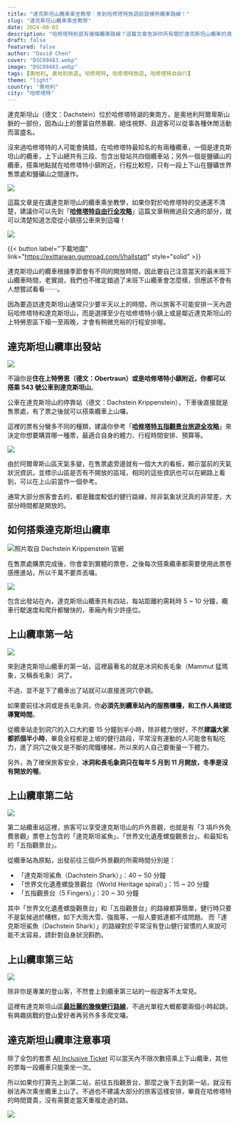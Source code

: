 ```yaml
---
title: "達克斯坦山纜車乘坐教學｜來到哈修塔特旅遊前就摸熟纜車路線！"
slug: "達克斯坦山纜車乘坐教學"
date: 2024-08-03
description: "哈修塔特到底有幾條纜車路線？這篇文章告訴你所有關於達克斯坦山纜車的資訊！"
draft: false
featured: false
author: "David Chen"
cover: "DSC09483.webp"
image: "DSC09483.webp"
tags: [奧地利, 奧地利旅遊, 哈修塔特, 哈修塔特旅遊, 哈修塔特自由行]
theme: "light"
country: "奧地利"
city: "哈修塔特"
---
```


<!--![](DSC09483.webp)-->

達克斯坦山（德文：Dachstein）位於哈修塔特湖的東南方，是奧地利阿爾卑斯山脈的一部份，因為山上的豐富自然景觀、絕佳視野、且遊客可以從事各種休閒活動而富盛名。

沒來過哈修塔特的人可能會搞錯，在哈修塔特最知名的有兩種纜車，一個是達克斯坦山的纜車，上下山總共有三段、包含出發站共四個纜車站；另外一個是鹽礦山的纜車，搭乘地點就在哈修塔特小鎮附近，行程比較短，只有一段上下山在鹽礦世界售票處和鹽礦山之間運作。

[![](hotel-banner.webp)](https://l.exittaiwan.com/book-a-hotel)

這篇文章是在講達克斯坦山的纜車乘坐教學，如果你對於哈修塔特的交通還不清楚，建議你可以先到「[**哈修塔特自由行全攻略**](/posts/哈修塔特自由行)」這篇文章稍微過目交通的部分，就可以清楚知道怎麼從小鎮搭公車來到這囉！

![](hallstatt-am-see.webp)

{{< button label="下載地圖" link="https://exittaiwan.gumroad.com/l/hallstatt" style="solid" >}}

達克斯坦山的纜車根據季節會有不同的開放時間，因此要自己注意當天的最末班下山纜車時間，老實說，我們也不確定錯過了末班下山纜車會怎麼樣，但應該不會有人想嘗試看看⋯⋯。

因為要造訪達克斯坦山通常只少要半天以上的時間，所以旅客不可能安排一天內遊玩哈修塔特和達克斯坦山，而是選擇至少在哈修塔特小鎮上或是鄰近達克斯坦山的上特勞恩區下榻一至兩晚，才會有稍微充裕的行程安排喔。

## 達克斯坦山纜車出發站

![](DSC09486.webp)

不論你是**住在上特勞恩（德文：Obertraun）或是哈修塔特小鎮附近，你都可以搭乘 543 號公車到達克斯坦山**。

公車在達克斯坦山的停靠站（德文：Dachstein Krippenstein），下車後直接就是售票處，有了票之後就可以搭乘纜車上山囉。

這裡的票有分蠻多不同的種類，建議你參考「[**哈修塔特五指觀景台旅遊全攻略**](/posts/哈修塔特五指觀景台旅遊全攻略/)」來決定你想要購買哪一種票，最適合自身的體力、行程時間安排、預算等。

[![](hotel-banner.webp)](https://l.exittaiwan.com/book-a-hotel)

由於阿爾卑斯山區天氣多變，在售票處旁邊就有一個大大的看板，顯示當前的天氣狀況資訊，並標示山區是否有不開放的區域，相同的這些資訊也可以在網路上看到，可以在上山前當作一個參考。

通常大部分旅客會去的，都是難度較低的健行路線，除非氣象狀況真的非常差，大部分時間都是開放的。

## 如何搭乘達克斯坦山纜車

![照片取自 Dachstein Krippenstein 官網](dachstein-cable-car.webp)

在售票處購票完成後，你會拿到實體的票卷，之後每次搭乘纜車都需要使用此票卷感應進站，所以千萬不要弄丟囉。

![](IMG_7335.webp)

包含出發站在內，達克斯坦山纜車共有四站，每站距離約需耗時 5 ~ 10 分鐘，纜車行駛速度和爬升都蠻快的，車廂內有少許座位。

## 上山纜車第一站

![](IMG_3970.webp)

來到達克斯坦山纜車的第一站，這裡最著名的就是冰洞和長毛象（Mammut 猛瑪象，又稱長毛象）洞了。

不過，並不是下了纜車出了站就可以直接進洞穴參觀。

如果要前往冰洞或是長毛象洞，你**必須先到纜車站內的服務櫃檯，和工作人員確認導覽時間**。

從纜車站走到洞穴的入口大約要 15 分鐘到半小時，除非體力很好，不然**建議大家都抓個半小時**，畢竟全程都是上坡的健行路段，平常沒有運動的人可能會有點吃力，進了洞穴之後又是不斷的爬鐵樓梯，所以來的人自己要衡量一下體力。

另外，為了確保旅客安全，**冰洞和長毛象洞只在每年 5 月到 11 月開放，冬季是沒有開放的喔**。

## 上山纜車第二站

![](IMG_3900.webp)

第二站纜車站這裡，旅客可以享受達克斯坦山的戶外景觀，也就是有「3 項戶外免費景觀」票卷上包含的「達克斯坦鯊魚」、「世界文化遺產螺旋觀景台」、和最知名的「五指觀景台」。

從纜車站為原點，出發前往三個戶外景觀的所需時間分別是：

- 「達克斯坦鯊魚（Dachstein Shark）」：40 ~ 50 分鐘
- 「世界文化遺產螺旋景觀台（World Heritage spiral）」：15 ~ 20 分鐘
- 「五指觀景台（5 Fingers）」：20 ~ 30 分鐘

其中「世界文化遺產螺旋觀景台」和「五指觀景台」的路線都算簡單，健行時只要不是氣候過於糟糕，如下大雨大雪、強風等，一般人要抵達都不成問題。
而「達克斯坦鯊魚（Dachstein Shark）」的路線對於平常沒有登山健行習慣的人來說可能不太容易，請針對自身狀況斟酌。

## 上山纜車第三站

![](IMG_3902.webp)

除非你是專業的登山客，不然會上到纜車第三站的一般遊客不太常見。

這裡有達克斯坦山區[**最壯麗的幾條健行路線**](https://freewalkingtoursalzburg.com/dachstein-krippenstein#3-cable-car-station-vintage--hiking)，不過光單程大概都要兩個小時起跳，有興趣挑戰的登山愛好者再另外多多爬文囉。

## 達克斯坦山纜車注意事項

除了全包的套票 [All Inclusive Ticket](/posts/%E5%93%88%E4%BF%AE%E5%A1%94%E7%89%B9%E4%BA%94%E6%8C%87%E8%A7%80%E6%99%AF%E5%8F%B0%E6%97%85%E9%81%8A%E5%85%A8%E6%94%BB%E7%95%A5/) 可以當天內不限次數搭乘上下山纜車，其他的票每一段纜車只能乘坐一次。

所以如果你打算先上到第二站，前往五指觀景台，那麼之後下去到第一站，就沒有辦法再次乘坐纜車上山了。不過也不建議大部分的旅客這樣安排，畢竟在哈修塔特的時間寶貴，沒有需要走當天重複走過的路。

[![](hotel-banner.webp)](https://l.exittaiwan.com/book-a-hotel)